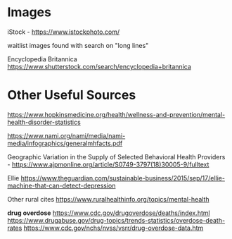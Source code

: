 # Images

iStock - https://www.istockphoto.com/

waitlist images found with search on "long lines"


Encyclopedia Britannica
https://www.shutterstock.com/search/encyclopedia+britannica



# Other Useful Sources
https://www.hopkinsmedicine.org/health/wellness-and-prevention/mental-health-disorder-statistics

https://www.nami.org/nami/media/nami-media/infographics/generalmhfacts.pdf

Geographic Variation in the Supply of Selected Behavioral Health Providers - https://www.ajpmonline.org/article/S0749-3797(18)30005-9/fulltext

Ellie
https://www.theguardian.com/sustainable-business/2015/sep/17/ellie-machine-that-can-detect-depression

Other rural cites
https://www.ruralhealthinfo.org/topics/mental-health


**drug overdose**
https://www.cdc.gov/drugoverdose/deaths/index.html
https://www.drugabuse.gov/drug-topics/trends-statistics/overdose-death-rates
https://www.cdc.gov/nchs/nvss/vsrr/drug-overdose-data.htm

